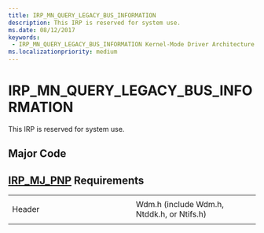 ```yaml
---
title: IRP_MN_QUERY_LEGACY_BUS_INFORMATION
description: This IRP is reserved for system use.
ms.date: 08/12/2017
keywords:
 - IRP_MN_QUERY_LEGACY_BUS_INFORMATION Kernel-Mode Driver Architecture
ms.localizationpriority: medium
---
```


# IRP\_MN\_QUERY\_LEGACY\_BUS\_INFORMATION


This IRP is reserved for system use.

Major Code
----------

[**IRP\_MJ\_PNP**](irp-mj-pnp.md)
Requirements
------------

<table>
<colgroup>
<col width="50%" />
<col width="50%" />
</colgroup>
<tbody>
<tr class="odd">
<td><p>Header</p></td>
<td>Wdm.h (include Wdm.h, Ntddk.h, or Ntifs.h)</td>
</tr>
</tbody>
</table>

 

 




